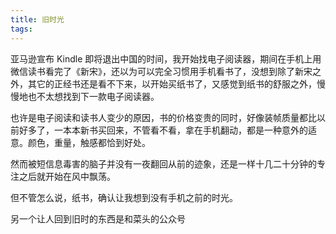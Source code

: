 ```yaml
---
title: 旧时光
tags: 
---
```

亚马逊宣布 Kindle 即将退出中国的时间，我开始找电子阅读器，期间在手机上用微信读书看完了《新宋》，还以为可以完全习惯用手机看书了，没想到除了新宋之外，其它的正经书还是看不下来，以开始买纸书了，又感觉到纸书的舒服之外，慢慢地也不太想找到下一款电子阅读器。

也许是电子阅读和读书人变少的原因，书的价格变贵的同时，好像装帧质量都比以前好多了，一本本新书买回来，不管看不看，拿在手机翻动，都是一种意外的适意。颜色，重量，触感都恰到好处。

然而被短信息毒害的脑子并没有一夜翻回从前的迹象，还是一样十几二十分钟的专注之后就开始在风中飘荡。

但不管怎么说，纸书，确认让我想到没有手机之前的时光。

另一个让人回到旧时的东西是和菜头的公众号